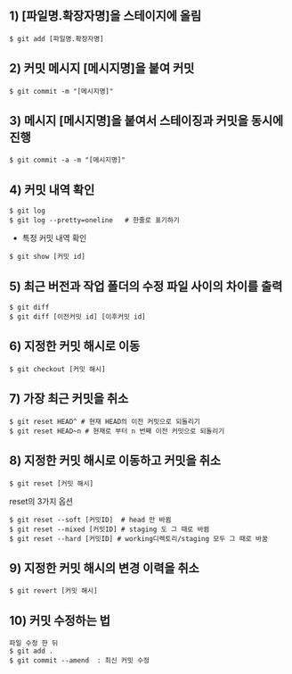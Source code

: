 ## 1) [파일명.확장자명]을 스테이지에 올림
```
$ git add [파일명.확장자명]
```
## 2) 커밋 메시지 [메시지명]을 붙여 커밋
```
$ git commit -m "[메시지명]"
```
## 3) 메시지 [메시지명]을 붙여서 스테이징과 커밋을 동시에 진행
```
$ git commit -a -m "[메시지명]"
```
## 4) 커밋 내역 확인
```
$ git log
$ git log --pretty=oneline   # 한줄로 표기하기
```
* 특정 커밋 내역 확인
```
$ git show [커밋 id]
```
## 5) 최근 버전과 작업 폴더의 수정 파일 사이의 차이를 출력
```
$ git diff
$ git diff [이전커밋 id] [이후커밋 id]
```
## 6) 지정한 커밋 해시로 이동
```
$ git checkout [커밋 해시]
```
## 7) 가장 최근 커밋을 취소
```
$ git reset HEAD^ # 현재 HEAD의 이전 커밋으로 되돌리기
$ git reset HEAD~n # 현재로 부터 n 번째 이전 커밋으로 되돌리기
```
## 8) 지정한 커밋 해시로 이동하고 커밋을 취소
```
$ git reset [커밋 해시]
```
reset의 3가지 옵션
```
$ git reset --soft [커밋ID]  # head 만 바뀜
$ git reset --mixed [커밋ID] # staging 도 그 때로 바뀜
$ git reset --hard [커밋ID] # working디렉토리/staging 모두 그 때로 바꿈 
```
## 9) 지정한 커밋 해시의 변경 이력을 취소
```
$ git revert [커밋 해시]
```
## 10) 커밋 수정하는 법
```
파일 수정 한 뒤
$ git add .
$ git commit --amend  : 최신 커밋 수정
```
